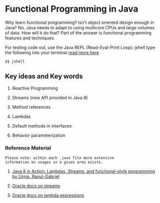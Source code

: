 # Functional Programming in Java

Why learn functional programming? 
Isn't object oriented design enough in Java? No. Java needs to adapt to using multicore CPUs and large
volumes of data. How will it do that? Part of the answer is functional programming features and techniques.
    
For testing code out, use the Java REPL (Read-Eval-Print Loop): jshell
type the following into your terminal [read more here](https://www.tutorialspoint.com/java9/java9_repl.htm)

`$$ jshell`

## Key ideas and Key words

1. Reactive Programming

2. Streams (new API provided in Java 8)

3. Method references 

4. Lambdas

5. Default methods in interfaces

6. Behavior parameterization

### Reference Material

    Please note: within each .java file more extensive 
    information on usages in a given area exists. 
    
1. [Java 8 in Action: Lambdas, Streams, and functional-style programming by Urma, Raoul-Gabriel](https://www.amazon.com/Java-Action-Lambdas-functional-style-programming/dp/1617291994/ref=sr_1_1?keywords=Java+8+in+Action%3A+Lambdas%2C+Streams%2C+and+functional-style+programming+by+Urma%2C+Raoul-Gabriel&qid=1559605723&s=gateway&sr=8-1)

2. [Oracle docs on streams](https://docs.oracle.com/javase/tutorial/essential/io/streams.html)

3. [Oracle docs on lambda expressions](https://docs.oracle.com/javase/tutorial/java/javaOO/lambdaexpressions.html)
